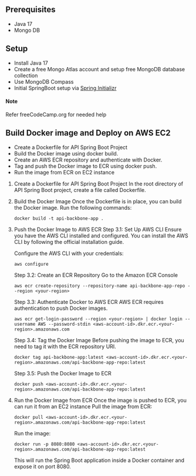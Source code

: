 ## Prerequisites
* Java 17
* Mongo DB

## Setup
* Install Java 17
* Create a free Mongo Atlas account and setup free MongoDB database collection
* Use MongoDB Compass
* Initial SpringBoot setup via [Spring Initializr](https://www.smartresponse.org/)

#### Note
Refer freeCodeCamp.org for needed help

## Build Docker image and Deploy on AWS EC2
 
*  Create a Dockerfile for API Spring Boot Project
*  Build the Docker image using docker build.
*  Create an AWS ECR repository and authenticate with Docker.
*  Tag and push the Docker image to ECR using docker push.
*  Run the image from ECR on EC2 instance

1. Create a Dockerfile for API Spring Boot Project
   In the root directory of API Spring Boot project, create a file called Dockerfile. 
 
2. Build the Docker Image
   Once the Dockerfile is in place, you can build the Docker image. Run the following commands:
     ```shell
   docker build -t api-backbone-app .
    ```
 
3. Push the Docker Image to AWS ECR
   Step 3.1: Set Up AWS CLI
   Ensure you have the AWS CLI installed and configured. You can install the AWS CLI by following the official installation guide.

   Configure the AWS CLI with your credentials:
    ```shell
   aws configure
    ```
   Step 3.2: Create an ECR Repository
   Go to the Amazon ECR Console
   ```shell
   aws ecr create-repository --repository-name api-backbone-app-repo --region <your-region>
    ```
   Step 3.3: Authenticate Docker to AWS ECR
   AWS ECR requires authentication to push Docker images.
      ```shell
   aws ecr get-login-password --region <your-region> | docker login --username AWS --password-stdin <aws-account-id>.dkr.ecr.<your-region>.amazonaws.com
    ```
   Step 3.4: Tag the Docker Image
   Before pushing the image to ECR, you need to tag it with the ECR repository URI.
      ```shell
   docker tag api-backbone-app:latest <aws-account-id>.dkr.ecr.<your-region>.amazonaws.com/api-backbone-app-repo:latest
    ```
   Step 3.5: Push the Docker Image to ECR
   ```shell
   docker push <aws-account-id>.dkr.ecr.<your-region>.amazonaws.com/api-backbone-app-repo:latest
    ```

4. Run the Docker Image from ECR
   Once the image is pushed to ECR, you can run it from an EC2 instance
   Pull the image from ECR:
   ```shell
   docker pull <aws-account-id>.dkr.ecr.<your-region>.amazonaws.com/api-backbone-app-repo:latest
    ```
   Run the image:
   ```shell
   docker run -p 8080:8080 <aws-account-id>.dkr.ecr.<your-region>.amazonaws.com/api-backbone-app-repo:latest
    ```
   This will run the Spring Boot application inside a Docker container and expose it on port 8080.

